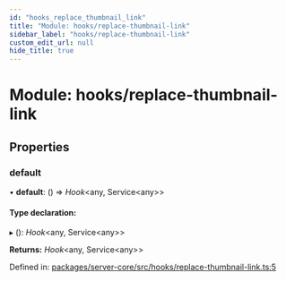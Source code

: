```yaml
---
id: "hooks_replace_thumbnail_link"
title: "Module: hooks/replace-thumbnail-link"
sidebar_label: "hooks/replace-thumbnail-link"
custom_edit_url: null
hide_title: true
---
```


# Module: hooks/replace-thumbnail-link

## Properties

### default

• **default**: () => *Hook*<any, Service<any\>\>

#### Type declaration:

▸ (): *Hook*<any, Service<any\>\>

**Returns:** *Hook*<any, Service<any\>\>

Defined in: [packages/server-core/src/hooks/replace-thumbnail-link.ts:5](https://github.com/xr3ngine/xr3ngine/blob/7e8e151f1/packages/server-core/src/hooks/replace-thumbnail-link.ts#L5)
